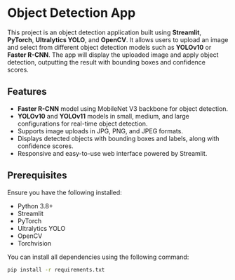 # Object Detection App

This project is an object detection application built using **Streamlit**, **PyTorch**, **Ultralytics YOLO**, and **OpenCV**. It allows users to upload an image and select from different object detection models such as **YOLOv10** or **Faster R-CNN**. The app will display the uploaded image and apply object detection, outputting the result with bounding boxes and confidence scores.

## Features

- **Faster R-CNN** model using MobileNet V3 backbone for object detection.
- **YOLOv10** and **YOLOv11** models in small, medium, and large configurations for real-time object detection.
- Supports image uploads in JPG, PNG, and JPEG formats.
- Displays detected objects with bounding boxes and labels, along with confidence scores.
- Responsive and easy-to-use web interface powered by Streamlit.

## Prerequisites

Ensure you have the following installed:

- Python 3.8+
- Streamlit
- PyTorch
- Ultralytics YOLO
- OpenCV
- Torchvision

You can install all dependencies using the following command:

```bash
pip install -r requirements.txt
